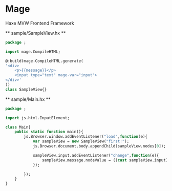 Mage
====

Haxe MVW Frontend Framework



** sample/SampleView.hx **

```haxe
package ;

import mage.CompileHTML;

@:build(mage.CompileHTML.generate(
'<div>
	<p>{{message}}</p>
	<input type="text" mage-var="input">
</div>'
))
class SampleView{}

```

** sample/Main.hx **

```haxe
package ;

import js.html.InputElement;

class Main{
	public static function main(){
		js.Browser.window.addEventListener("load",function(e){
			var sampleView = new SampleView("first!");
			js.Browser.document.body.appendChild(sampleView.nodes[0]);

			sampleView.input.addEventListener("change",function(e){
				sampleView.message.nodeValue = ((cast sampleView.input) : InputElement).value;
			});

		});
	}
}
```
